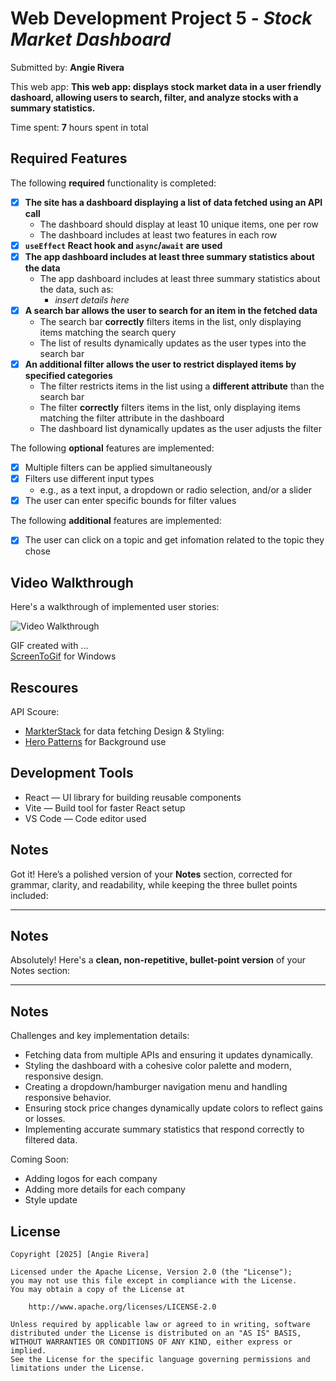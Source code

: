 # Web Development Project 5 - *Stock Market Dashboard*

Submitted by: **Angie Rivera**

This web app: **This web app: displays stock market data in a user friendly dashoard, allowing users to search, filter, and analyze stocks with a summary statistics.**

Time spent: **7** hours spent in total

## Required Features

The following **required** functionality is completed:

- [X] **The site has a dashboard displaying a list of data fetched using an API call**
  - The dashboard should display at least 10 unique items, one per row
  - The dashboard includes at least two features in each row
- [X] **`useEffect` React hook and `async`/`await` are used**
- [X] **The app dashboard includes at least three summary statistics about the data** 
  - The app dashboard includes at least three summary statistics about the data, such as:
    - *insert details here*
- [X] **A search bar allows the user to search for an item in the fetched data**
  - The search bar **correctly** filters items in the list, only displaying items matching the search query
  - The list of results dynamically updates as the user types into the search bar
- [X] **An additional filter allows the user to restrict displayed items by specified categories**
  - The filter restricts items in the list using a **different attribute** than the search bar 
  - The filter **correctly** filters items in the list, only displaying items matching the filter attribute in the dashboard
  - The dashboard list dynamically updates as the user adjusts the filter

The following **optional** features are implemented:

- [X] Multiple filters can be applied simultaneously
- [X] Filters use different input types
  - e.g., as a text input, a dropdown or radio selection, and/or a slider
- [X] The user can enter specific bounds for filter values

The following **additional** features are implemented:

* [X] The user can click on a topic and get infomation related to the topic they chose

## Video Walkthrough

Here's a walkthrough of implemented user stories:

<img src='./WK6_Project5 _Dashboard.gif' title='Video Walkthrough' width='' alt='Video Walkthrough' />

GIF created with ...  
[ScreenToGif](https://www.screentogif.com/) for Windows

## Rescoures
API Scoure: 
- [MarkterStack](https://marketstack.com/)  for data fetching 
Design & Styling:
- [Hero Patterns](https://heropatterns.com/) for Background use
    
## Development Tools
- React — UI library for building reusable components
- Vite — Build tool for faster React setup
- VS Code — Code editor used

## Notes
Got it! Here’s a polished version of your **Notes** section, corrected for grammar, clarity, and readability, while keeping the three bullet points included:

---

## Notes

Absolutely! Here's a **clean, non-repetitive, bullet-point version** of your Notes section:

---

## Notes

Challenges and key implementation details:

* Fetching data from multiple APIs and ensuring it updates dynamically.
* Styling the dashboard with a cohesive color palette and modern, responsive design.
* Creating a dropdown/hamburger navigation menu and handling responsive behavior.
* Ensuring stock price changes dynamically update colors to reflect gains or losses.
* Implementing accurate summary statistics that respond correctly to filtered data.


 Coming Soon: 

 - Adding logos for each company 
 - Adding more details for each company
 - Style update

## License

    Copyright [2025] [Angie Rivera]

    Licensed under the Apache License, Version 2.0 (the "License");
    you may not use this file except in compliance with the License.
    You may obtain a copy of the License at

        http://www.apache.org/licenses/LICENSE-2.0

    Unless required by applicable law or agreed to in writing, software
    distributed under the License is distributed on an "AS IS" BASIS,
    WITHOUT WARRANTIES OR CONDITIONS OF ANY KIND, either express or implied.
    See the License for the specific language governing permissions and
    limitations under the License.
